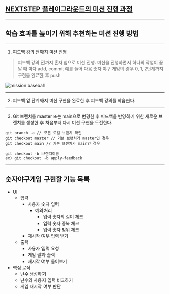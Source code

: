 ## [NEXTSTEP 플레이그라운드의 미션 진행 과정](https://github.com/next-step/nextstep-docs/blob/master/playground/README.md)

---
## 학습 효과를 높이기 위해 추천하는 미션 진행 방법

---
1. 피드백 강의 전까지 미션 진행 
> 피드백 강의 전까지 혼자 힘으로 미션 진행. 미션을 진행하면서 하나의 작업이 끝날 때 마다 add, commit
> 예를 들어 다음 숫자 야구 게임의 경우 0, 1, 2단계까지 구현을 완료한 후 push

![mission baseball](https://raw.githubusercontent.com/next-step/nextstep-docs/master/playground/images/mission_baseball.png)

---
2. 피드백 앞 단계까지 미션 구현을 완료한 후 피드백 강의를 학습한다.

---
3. Git 브랜치를 master 또는 main으로 변경한 후 피드백을 반영하기 위한 새로운 브랜치를 생성한 후 처음부터 다시 미션 구현을 도전한다.

```
git branch -a // 모든 로컬 브랜치 확인
git checkout master // 기본 브랜치가 master인 경우
git checkout main // 기본 브랜치가 main인 경우

git checkout -b 브랜치이름
ex) git checkout -b apply-feedback
```

---
## 숫자야구게임 구현할 기능 목록

- UI
  - 입력
    - 사용자 숫자 입력
      - 예외처리
        - 입력 숫자의 길이 체크
        - 입력 숫자 중복 체크
        - 입력 숫자 범위 체크
    - 재시작 여부 입력 받기
  - 출력
    - 사용자 입력 요청
    - 게임 결과 출력
    - 재시작 여부 물어보기
- 핵심 로직
  - 난수 생성하기
  - 난수와 사용자 입력 비교하기
  - 게임 재시작 여부 판단